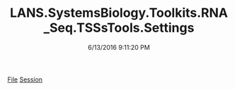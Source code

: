 ﻿---
title: LANS.SystemsBiology.Toolkits.RNA_Seq.TSSsTools.Settings
date: 6/13/2016 9:11:20 PM
---

[File](T-LANS.SystemsBiology.Toolkits.RNA_Seq.TSSsTools.Settings.File.html)
[Session](T-LANS.SystemsBiology.Toolkits.RNA_Seq.TSSsTools.Settings.Session.html)
